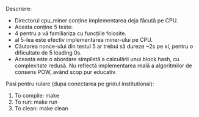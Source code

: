 Descriere:

- Directorul cpu_miner conține implementarea deja făcută pe CPU.
- Acesta conține 5 teste:
 - 4 pentru a vă familiariza cu funcțiile folosite.
 - al 5-lea este efectiv implementarea miner-ului pe CPU.
- Căutarea nonce-ului din testul 5 ar trebui să dureze ~2s pe xl, pentru o dificultate de 5 leading 0s.
- Aceasta este o abordare simplistă a calculării unui block hash, cu complexitate redusă. Nu reflectă implementarea reală a algoritmilor de consens POW, având scop pur educativ.

Pasi pentru rulare (dupa conectarea pe gridul institutional):

1. To compile:  make
2. To run:      make run
3. To clean:    make clean
